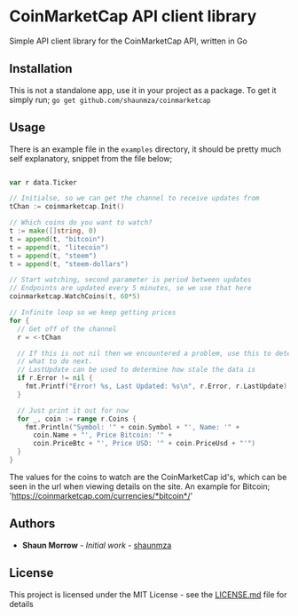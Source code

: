 # CoinMarketCap API client library

Simple API client library for the CoinMarketCap API, written in Go

## Installation

This is not a standalone app, use it in your project as a package. To get it simply run;
`go get github.com/shaunmza/coinmarketcap`

## Usage

There is an example file in the `examples` directory, it should be pretty much
self explanatory, snippet from the file below;

```go

var r data.Ticker

// Initialse, so we can get the channel to receive updates from
tChan := coinmarketcap.Init()

// Which coins do you want to watch?
t := make([]string, 0)
t = append(t, "bitcoin")
t = append(t, "litecoin")
t = append(t, "steem")
t = append(t, "steem-dollars")

// Start watching, second parameter is period between updates
// Endpoints are updated every 5 minutes, se we use that here
coinmarketcap.WatchCoins(t, 60*5)

// Infinite loop so we keep getting prices
for {
  // Get off of the channel
  r = <-tChan

  // If this is not nil then we encountered a problem, use this to determine
  // what to do next.
  // LastUpdate can be used to determine how stale the data is
  if r.Error != nil {
    fmt.Printf("Error! %s, Last Updated: %s\n", r.Error, r.LastUpdate)
  }

  // Just print it out for now
  for _, coin := range r.Coins {
    fmt.Println("Symbol: '" + coin.Symbol + "', Name: '" +
      coin.Name + "', Price Bitcoin: '" +
      coin.PriceBtc + "', Price USD: '" + coin.PriceUsd + "'")
  }
}

```

The values for the coins to watch are the CoinMarketCap id's, which can be seen in the url when viewing details on the site.
An example for Bitcoin; 'https://coinmarketcap.com/currencies/*bitcoin*/'

## Authors

* **Shaun Morrow** - *Initial work* - [shaunmza](https://github.com/shaunmza)

## License

This project is licensed under the MIT License - see the [LICENSE.md](LICENSE.md) file for details
